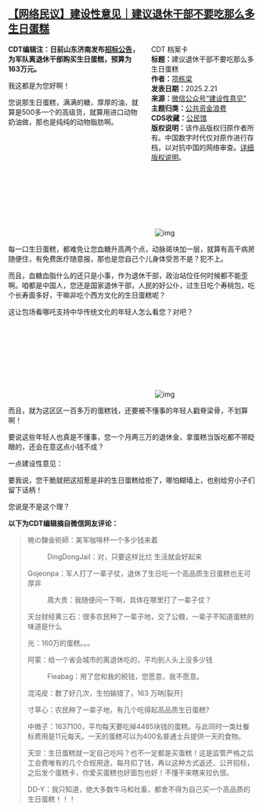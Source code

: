 <!--1740236453000-->
[【网络民议】建设性意见｜建议退休干部不要吃那么多生日蛋糕](https://chinadigitaltimes.net/chinese/716015.html)
------

<div style="width:42%;float:right;padding-left:20px"><div class="su-spoiler su-spoiler-style-fancy su-spoiler-icon-chevron-circle" data-scroll-offset="0" data-anchor-in-url="no"><div class="su-spoiler-title" tabindex="0" role="button"><span class="su-spoiler-icon"></span>CDT 档案卡</div><div class="su-spoiler-content su-u-clearfix su-u-trim"><strong>标题：</strong>建议退休干部不要吃那么多生日蛋糕<br><strong>作者：</strong><a href="https://chinadigitaltimes.net/space/项栋梁" target="_blank">项栋梁</a><br><strong>发表日期：</strong>2025.2.21<br><strong>来源：</strong><a href="https://web.archive.org/web/20250221183124/https://mp.weixin.qq.com/s/QuLdhjUx3sS6-eaEeh14hg" target="_blank">微信公众号“建设性意见”</a><br><strong>主题归类：</strong><a href="https://chinadigitaltimes.net/space/公共资金浪费" target="_blank">公共资金浪费</a><br><strong>CDS收藏：</strong><a href="https://chinadigitaltimes.net/space/%E5%85%AC%E6%B0%91%E9%A6%86" target="_blank" rel="noopener">公民馆</a><br><strong>版权说明：</strong>该作品版权归原作者所有。中国数字时代仅对原作进行存档，以对抗中国的网络审查。<a href="https://chinadigitaltimes.net/chinese/copyright">详细版权说明</a>。</div></div></div><p><strong>CDT编辑注：日前山东济南发布<a href="http://www.china-bidding.com.cn/zhaobiaogonggao/7849777.html" title="招标公告">招标公告</a>，为军队离退休干部购买生日蛋糕，预算为163万元。</strong></p><p>我这都是为您好啊！</p><p>您说那生日蛋糕，满满的糖，厚厚的油，就算是500多一个的高级货，就算用进口动物奶油做，那也是纯纯的动物脂肪啊。</p><p><img decoding="async" src="data:image/svg+xml,%3Csvg%20xmlns='http://www.w3.org/2000/svg'%20viewBox='0%200%200%200'%3E%3C/svg%3E" alt="img" data-lazy-src="https://chinadigitaltimes.net/chinese/files/2025/02/post-716015-67b8d5934b175."><noscript><img decoding="async" src="https://chinadigitaltimes.net/chinese/files/2025/02/post-716015-67b8d5934b175." alt="img"></noscript></p><p>每一口生日蛋糕，都难免让您血糖升高两个点，动脉斑块加一层，就算有高干病房随便住，有免费医疗随意报，那也是您自己个儿身体受苦不是？犯不上。</p><p>而且，血糖血脂什么的还只是小事，作为退休干部，政治站位任何时候都不能歪啊。咱都是中国人，您还是国家退休干部，人民的好公仆，过生日吃个寿桃包，吃个长寿面多好，干嘛非吃个西方文化的生日蛋糕呢？</p><p>这让包场看哪吒支持中华传统文化的年轻人怎么看您？对吧？</p><p><img decoding="async" src="data:image/svg+xml,%3Csvg%20xmlns='http://www.w3.org/2000/svg'%20viewBox='0%200%200%200'%3E%3C/svg%3E" alt="img" data-lazy-src="https://chinadigitaltimes.net/chinese/files/2025/02/post-716015-67b8d5943f4e3."><noscript><img decoding="async" src="https://chinadigitaltimes.net/chinese/files/2025/02/post-716015-67b8d5943f4e3." alt="img"></noscript></p><p>而且，就为这区区一百多万的蛋糕钱，还要被不懂事的年轻人戳脊梁骨，不划算啊！</p><p>要说这些年轻人也真是不懂事，您一个月两三万的退休金，拿蛋糕当饭吃都不带眨眼的，还会在意这点小钱不成？</p><p>一点建设性意见：</p><p>要我说，您干脆就把这招惹是非的生日蛋糕给拒了，哪怕糊墙上，也别给穷小子们留下话柄！</p><p>您说是不是这个理？</p><p><strong>以下为CDT编辑摘自微信网友评论：</strong></p><blockquote><p>暁の鍊金術師：美军咖啡杯一个多少钱来着</p><p style="padding-left: 40px">DingDongJail：对，只要这样比烂 生活就会好起来</p><p>Gojeonpa：军人打了一辈子仗，退休了生日吃一个高品质生日蛋糕也无可厚非</p><p style="padding-left: 40px">周大贵：我随便问一下啊，具体在哪里打了一辈子仗？</p><p>天台财经黄三石：很多农民种了一辈子地，交了公粮，一辈子不知道蛋糕的味道是什么</p><p>光：160万的蛋糕。。。</p><p>阿蒙：给一个省会城市的离退休吃的，平均到人头上没多少钱</p><p style="padding-left: 40px">Fleabag：用了您和我的税钱，您愿意，我不愿意。</p><p>混沌皮：数了好几次，生怕输错了，163 万呐[裂开]</p><p>寸草心：农民种了一辈子地，有几个吃得起高品质生日蛋糕?</p><p>中微子：1637100，平均每天要吃掉4485块钱的蛋糕。与此同时一类灶餐标费用是11元每天。一天的蛋糕可以为400名普通士兵提供一天的食物。</p><p>天空：生日蛋糕就一定自己吃吗？也不一定都是买蛋糕！这是监管严格之后工会费唯有的几个合规用途，每月扣了钱，再以这种方式返还，公开招标，之后发个蛋糕卡，你爱买蛋糕也好面包也好！不懂不来瞎来拉仇恨。</p><p>DD-Y：我只知道，绝大多数牛马和社畜，都舍不得为自己买一个高品质的生日蛋糕！！！</p></blockquote><div class="addtoany_share_save_container addtoany_content addtoany_content_bottom"><div class="a2a_kit a2a_kit_size_32 addtoany_list" data-a2a-url="https://chinadigitaltimes.net/chinese/716015.html" data-a2a-title="【网络民议】建设性意见｜建议退休干部不要吃那么多生日蛋糕"><a class="a2a_button_facebook" href="https://www.addtoany.com/add_to/facebook?linkurl=https%3A%2F%2Fchinadigitaltimes.net%2Fchinese%2F716015.html&amp;linkname=%E3%80%90%E7%BD%91%E7%BB%9C%E6%B0%91%E8%AE%AE%E3%80%91%E5%BB%BA%E8%AE%BE%E6%80%A7%E6%84%8F%E8%A7%81%EF%BD%9C%E5%BB%BA%E8%AE%AE%E9%80%80%E4%BC%91%E5%B9%B2%E9%83%A8%E4%B8%8D%E8%A6%81%E5%90%83%E9%82%A3%E4%B9%88%E5%A4%9A%E7%94%9F%E6%97%A5%E8%9B%8B%E7%B3%95" title="Facebook" rel="nofollow noopener" target="_blank"></a><a class="a2a_button_twitter" href="https://www.addtoany.com/add_to/twitter?linkurl=https%3A%2F%2Fchinadigitaltimes.net%2Fchinese%2F716015.html&amp;linkname=%E3%80%90%E7%BD%91%E7%BB%9C%E6%B0%91%E8%AE%AE%E3%80%91%E5%BB%BA%E8%AE%BE%E6%80%A7%E6%84%8F%E8%A7%81%EF%BD%9C%E5%BB%BA%E8%AE%AE%E9%80%80%E4%BC%91%E5%B9%B2%E9%83%A8%E4%B8%8D%E8%A6%81%E5%90%83%E9%82%A3%E4%B9%88%E5%A4%9A%E7%94%9F%E6%97%A5%E8%9B%8B%E7%B3%95" title="Twitter" rel="nofollow noopener" target="_blank"></a><a class="a2a_button_telegram" href="https://www.addtoany.com/add_to/telegram?linkurl=https%3A%2F%2Fchinadigitaltimes.net%2Fchinese%2F716015.html&amp;linkname=%E3%80%90%E7%BD%91%E7%BB%9C%E6%B0%91%E8%AE%AE%E3%80%91%E5%BB%BA%E8%AE%BE%E6%80%A7%E6%84%8F%E8%A7%81%EF%BD%9C%E5%BB%BA%E8%AE%AE%E9%80%80%E4%BC%91%E5%B9%B2%E9%83%A8%E4%B8%8D%E8%A6%81%E5%90%83%E9%82%A3%E4%B9%88%E5%A4%9A%E7%94%9F%E6%97%A5%E8%9B%8B%E7%B3%95" title="Telegram" rel="nofollow noopener" target="_blank"></a><a class="a2a_button_reddit" href="https://www.addtoany.com/add_to/reddit?linkurl=https%3A%2F%2Fchinadigitaltimes.net%2Fchinese%2F716015.html&amp;linkname=%E3%80%90%E7%BD%91%E7%BB%9C%E6%B0%91%E8%AE%AE%E3%80%91%E5%BB%BA%E8%AE%BE%E6%80%A7%E6%84%8F%E8%A7%81%EF%BD%9C%E5%BB%BA%E8%AE%AE%E9%80%80%E4%BC%91%E5%B9%B2%E9%83%A8%E4%B8%8D%E8%A6%81%E5%90%83%E9%82%A3%E4%B9%88%E5%A4%9A%E7%94%9F%E6%97%A5%E8%9B%8B%E7%B3%95" title="Reddit" rel="nofollow noopener" target="_blank"></a><a class="a2a_button_whatsapp" href="https://www.addtoany.com/add_to/whatsapp?linkurl=https%3A%2F%2Fchinadigitaltimes.net%2Fchinese%2F716015.html&amp;linkname=%E3%80%90%E7%BD%91%E7%BB%9C%E6%B0%91%E8%AE%AE%E3%80%91%E5%BB%BA%E8%AE%BE%E6%80%A7%E6%84%8F%E8%A7%81%EF%BD%9C%E5%BB%BA%E8%AE%AE%E9%80%80%E4%BC%91%E5%B9%B2%E9%83%A8%E4%B8%8D%E8%A6%81%E5%90%83%E9%82%A3%E4%B9%88%E5%A4%9A%E7%94%9F%E6%97%A5%E8%9B%8B%E7%B3%95" title="WhatsApp" rel="nofollow noopener" target="_blank"></a><a class="a2a_button_email" href="https://www.addtoany.com/add_to/email?linkurl=https%3A%2F%2Fchinadigitaltimes.net%2Fchinese%2F716015.html&amp;linkname=%E3%80%90%E7%BD%91%E7%BB%9C%E6%B0%91%E8%AE%AE%E3%80%91%E5%BB%BA%E8%AE%BE%E6%80%A7%E6%84%8F%E8%A7%81%EF%BD%9C%E5%BB%BA%E8%AE%AE%E9%80%80%E4%BC%91%E5%B9%B2%E9%83%A8%E4%B8%8D%E8%A6%81%E5%90%83%E9%82%A3%E4%B9%88%E5%A4%9A%E7%94%9F%E6%97%A5%E8%9B%8B%E7%B3%95" title="Email" rel="nofollow noopener" target="_blank"></a><a class="a2a_button_copy_link" href="https://www.addtoany.com/add_to/copy_link?linkurl=https%3A%2F%2Fchinadigitaltimes.net%2Fchinese%2F716015.html&amp;linkname=%E3%80%90%E7%BD%91%E7%BB%9C%E6%B0%91%E8%AE%AE%E3%80%91%E5%BB%BA%E8%AE%BE%E6%80%A7%E6%84%8F%E8%A7%81%EF%BD%9C%E5%BB%BA%E8%AE%AE%E9%80%80%E4%BC%91%E5%B9%B2%E9%83%A8%E4%B8%8D%E8%A6%81%E5%90%83%E9%82%A3%E4%B9%88%E5%A4%9A%E7%94%9F%E6%97%A5%E8%9B%8B%E7%B3%95" title="Copy Link" rel="nofollow noopener" target="_blank"></a><a class="a2a_dd addtoany_share_save addtoany_share" href="https://www.addtoany.com/share"></a></div></div>
